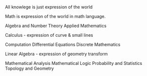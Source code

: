 All knowlege is just expression of the world

Math is expression of the world in math language.



Algebra and Number Theory
Applied Mathematics

Calculus - expression of curve & small lines 

Computation
Differential Equations
Discrete Mathematics

Linear Algebra - expression of geometry transform

Mathematical Analysis
Mathematical Logic
Probability and Statistics
Topology and Geometry




